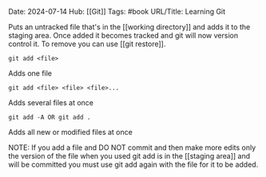 Date: 2024-07-14
Hub: [[Git]]
Tags: #book
URL/Title: Learning Git

Puts an untracked file that's in the [[working directory]] and adds it to the staging area. Once added it becomes tracked and git will now version control it. To remove you can use [[git restore]].

```
git add <file>
```
Adds one file
```
git add <file> <file> <file>...
```
Adds several files at once
```
git add -A OR git add .
```
Adds all new or modified files at once

NOTE: If you add a file and DO NOT commit and then make more edits only the version of the file when you used git add is in the [[staging area]] and will be committed you must use git add again with the file for it to be added.
